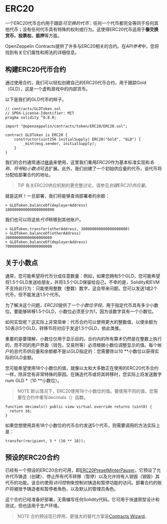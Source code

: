 # ERC20
一个ERC20代币合约用于跟踪*可交换的代币*：任何一个代币都完全等同于任何其他代币；没有任何代币具有特殊的权利或行为。这使得ERC20代币适用于**像交换货币、投票权、抵押**等方面。

OpenZeppelin Contracts提供了许多与ERC20相关的合约。在*API参考*中，您将找到有关它们属性和用法的详细信息。

## 构建ERC20代币合约

通过使用合约，我们可以轻松创建自己的ERC20代币合约，用于跟踪Gold（GLD），这是一个虚构游戏中的内部货币。

以下是我们的GLD代币的样子。
```
// contracts/GLDToken.sol
// SPDX-License-Identifier: MIT
pragma solidity ^0.8.0;

import "@openzeppelin/contracts/token/ERC20/ERC20.sol";

contract GLDToken is ERC20 {
    constructor(uint256 initialSupply) ERC20("Gold", "GLD") {
        _mint(msg.sender, initialSupply);
    }
}
```

我们的合约通常通过[继承](https://solidity.readthedocs.io/en/latest/contracts.html#inheritance)来使用，这里我们重用*ERC20*作为基本标准实现和*名称*、*符号*和*小数点*可选扩展。此外，我们创建了一个初始供应量的代币，该代币将分配给部署合约的地址。

> TIP
有关ERC20供应机制的更完整讨论，请参见*创建ERC20供应量*。

就是这样！一旦部署，我们将能够查询部署者的余额：
```
> GLDToken.balanceOf(deployerAddress)
1000000000000000000000
```

我们也可以将这些*代币*转移到其他账户。
```
> GLDToken.transfer(otherAddress, 300000000000000000000)
> GLDToken.balanceOf(otherAddress)
300000000000000000000
> GLDToken.balanceOf(deployerAddress)
700000000000000000000
```

## 关于小数点

通常，您可能希望将代币分成任意数量：例如，如果您拥有5个GLD，您可能希望将1.5个GLD发送给朋友，并将3.5个GLD保留给自己。不幸的是，Solidity和EVM不支持此行为：只能使用整数（整数）数字，这会带来问题。您可以发送1或2个代币，但不能发送1.5个代币。

为了解决这个问题，*ERC20*提供了一个*小数位字段*，用于指定代币具有多少小数位。要能够转移1.5个GLD，小数位必须至少为1，因为该数字具有一个小数位。

如何实现呢？这实际上非常简单：代币合约可以使用更大的整数值，以便余额为50表示5个GLD，转移15将对应于发送1.5个GLD，依此类推。

重要的是要理解，小数位仅用于显示目的。合约内的所有算术仍然是在整数上执行的，而不同的用户界面（钱包，交易所等）必须根据小数位调整显示的值。每个帐户的总代币供应量和余额都不是以GLD指定的：您需要除以10 **小数位以获得实际的GLD金额。

您可能希望使用18个小数位的值，就像以太和大多数正在使用的ERC20代币合约一样，除非您有非常特殊的原因。在铸造代币或将其转移时，您实际上将发送数字num GLD *（10 **小数位）。

> NOTE
默认情况下，ERC20使用18个小数位的值。要使用不同的值，您需要在合约中重写decimals（）函数。
```
function decimals() public view virtual override returns (uint8) {
  return 16;
}
```

如果您想使用具有18个小数位的代币合约发送5个代币，则需要调用的方法实际上是：
```
transfer(recipient, 5 * (10 ** 18));
```

## 预设的ERC20合约
已经有一个预设的ERC20合约可用，即[ERC20PresetMinterPauser](https://github.com/OpenZeppelin/openzeppelin-contracts/blob/release-v4.7/contracts/token/ERC20/presets/ERC20PresetMinterPauser.sol)。它预设了允许代币铸造（创建）、停止所有代币转移（暂停）以及允许持有人销毁（销毁）其代币的功能。该合约使用*访问控制*来控制对铸造和暂停功能的访问。部署合约的账户将被授予铸造者和暂停者角色，以及默认的管理员角色。

这个合约已经准备好部署，无需编写任何Solidity代码。它可用于快速原型设计和测试，但也适用于生产环境。

> NOTE
合约预设现已停用，更强大的替代方案是[Contracts Wizard](https://wizard.openzeppelin.com/)。